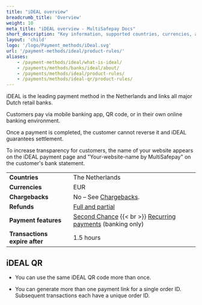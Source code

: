 ```yaml
---
title: "iDEAL overview"
breadcrumb_title: 'Overview'
weight: 10
meta_title: "iDEAL overview - MultiSafepay Docs"
short_description: "Key information, supported countries, currencies, and features"
layout: 'child'
logo: '/logo/Payment_methods/iDeal.svg'
url: '/payment-methods/ideal/product-rules/'
aliases: 
    - /payment-methods/ideal/what-is-ideal/
    - /payments/methods/banks/ideal/about/
    - /payments/methods/ideal/product-rules/
    - /payments/methods/ideal-qr/product-rules/
---
```

iDEAL is the leading payment method in the Netherlands and links all major Dutch retail banks. 

Customers pay via mobile banking app, QR code, or in their own online banking environment. 

Once a payment is completed, the customer cannot reverse it and iDEAL guarantees settlement.

To increase transparency for customers, the name of your website appears on the iDEAL payment page and "Your-website-name by MultiSafepay" on the customer's bank statement.

|   |   |   |
|---|---|---|
| **Countries**  | The Netherlands  | 
| **Currencies**  | EUR | 
| **Chargebacks**  | No – See [Chargebacks](/payments/chargebacks/). | 
| **Refunds** | [Full and partial](/refunds/full-partial/) |
| **Payment features** | [Second Chance](/features/second-chance/) {{< br >}} [Recurring payments](/payments/features/recurring-payments/) (banking only) |
| **Transactions expire after** | 1.5 hours |
 
## iDEAL QR

- You can use the same iDEAL QR code more than once.

- You can generate more than one payment link for a single order ID. Subsequent transactions each have a unique order ID.




